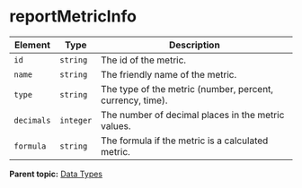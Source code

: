 # reportMetricInfo

 

|Element|Type|Description|
|-------|----|-----------|
|`id` |`string` | The id of the metric. |
|`name` |`string` | The friendly name of the metric. |
|`type` |`string` | The type of the metric \(number, percent, currency, time\). |
|`decimals` |`integer` | The number of decimal places in the metric values. |
|`formula` |`string` | The formula if the metric is a calculated metric. |

**Parent topic:** [Data Types](../data_types/datatypes.md)

